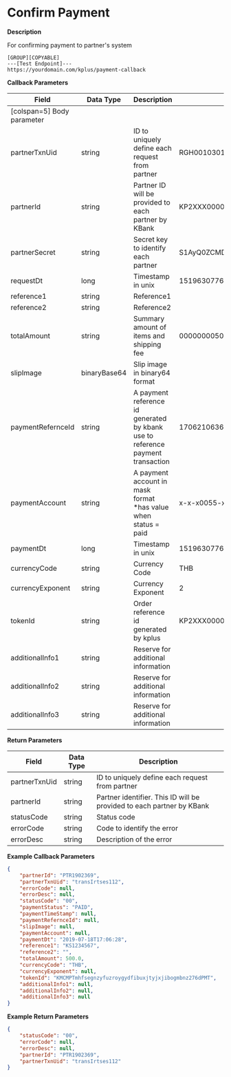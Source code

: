 # Confirm Payment

**Description**

For confirming payment to partner's system

```
[GROUP][COPYABLE]
---[Test Endpoint]---
https://yourdomain.com/kplus/payment-callback
```

**Callback Parameters**

| Field                      | Data Type    | Description                                                                    | Example                                              | Mandatory |
| -------------------------- | ------------ | ------------------------------------------------------------------------------ | ---------------------------------------------------- | :-------: |
| [colspan=5] Body parameter |
| partnerTxnUid              | string       | ID to uniquely define each request from partner                                | RGH001030118001                                      |     Y     |
| partnerId                  | string       | Partner ID will be provided to each partner by KBank                           | KP2XXX000033159                                      |     Y     |
| partnerSecret              | string       | Secret key to identify each partner                                            | S1AyQ0ZCMDAwMDMzMTU5LWtwbHVzLXNpdC0yYzJwLWZhY2Vib29r |     Y     |
| requestDt                  | long         | Timestamp in unix                                                              | 1519630776                                           |     Y     |
| reference1                 | string       | Reference1                                                                     |                                                      |     Y     |
| reference2                 | string       | Reference2                                                                     |                                                      |     N     |
| totalAmount                | string       | Summary amount of items and shipping fee                                       | 000000005000 = 50.00THB                              |     Y     |
| slipImage                  | binaryBase64 | Slip image in binary64 format                                                  |                                                      |     Y     |
| paymentRefernceId          | string       | A payment reference id generated by kbank use to reference payment transaction | 170621063616352                                      |     Y     |
| paymentAccount             | string       | A payment account in mask format \*has value when status = paid                | x-x-x0055-x                                          |     N     |
| paymentDt                  | long         | Timestamp in unix                                                              | 1519630776                                           |     Y     |
| currencyCode               | string       | Currency Code                                                                  | THB                                                  |     Y     |
| currencyExponent           | string       | Currency Exponent                                                              | 2                                                    |     Y     |
| tokenId                    | string       | Order reference id generated by kplus                                          | KP2XXX00003315900BBC3C374D644DE9F2BA5CDC189C27B      |     Y     |
| additionalInfo1            | string       | Reserve for additional information                                             |                                                      |     N     |
| additionalInfo2            | string       | Reserve for additional information                                             |                                                      |     N     |
| additionalInfo3            | string       | Reserve for additional information                                             |                                                      |     N     |

**Return Parameters**

| Field         | Data Type | Description                                                           |
| ------------- | --------- | --------------------------------------------------------------------- |
| partnerTxnUid | string    | ID to uniquely define each request from partner                       |
| partnerId     | string    | Partner identifier. This ID will be provided to each partner by KBank |
| statusCode    | string    | Status code                                                           |
| errorCode     | string    | Code to identify the error                                            |
| errorDesc     | string    | Description of the error                                              |

**Example Callback Parameters**

```json
{
    "partnerId": "PTR1902369",
    "partnerTxnUid": "transIrtses112",
    "errorCode": null,
    "errorDesc": null,
    "statusCode": "00",
    "paymentStatus": "PAID",
    "paymentTimeStamp": null,
    "paymentRefernceId": null,
    "slipImage": null,
    "paymentAccount": null,
    "paymentDt": "2019-07-18T17:06:28",
    "reference1": "KS1234567",
    "reference2": "",
    "totalAmount": 500.0,
    "currencyCode": "THB",
    "currencyExponent": null,
    "tokenId": "KMCMPTmhfsegnzyfuzroygydfibuxjtyjxjibogmbnz276dPMT",
    "additionalInfo1": null,
    "additionalInfo2": null,
    "additionalInfo3": null
}
```

**Example Return Parameters**

```json
{
    "statusCode": "00",
    "errorCode": null,
    "errorDesc": null,
    "partnerId": "PTR1902369",
    "partnerTxnUid": "transIrtses112"
}
```

